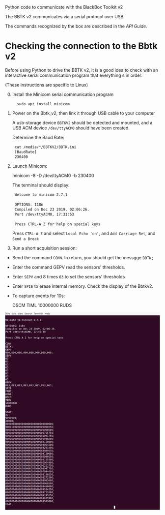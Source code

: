 Python code to communicate with the BlackBox Toolkit v2


The BBTK v2 communicates via a serial protocol over USB.

The commands recognized by the box are described in the _API Guide_. 



# Checking the connection to the Bbtk v2

Before using Python to drive the BBTK v2, it is a good idea to check with an interactive serial communication program that everything s in order.

(These instructions are specific to Linux)


0. Install the Minicom serial communication program

         sudo apt install minicom

1. Power on the Bbtk_v2, then link it through USB cable to your computer

   A usb-storage device `BBTKV2` should be detected and mounted, and a USB ACM device `/dev/ttyACM0`  should have been created.

    Determine the Baud Rate:

        cat /media/*/BBTKV2/BBTK.ini 
        [BaudRate]
        230400

2. Launch Minicom:

	minicom -8 -D /dev/ttyACM0 -b 230400

   The terminal should display:
  
        Welcome to minicom 2.7.1                                                                             
                                                                                                     
        OPTIONS: I18n                                                                                        
        Compiled on Dec 23 2019, 02:06:26.                                                                   
        Port /dev/ttyACM0, 17:31:53                                                                          
                                                                                                     
        Press CTRL-A Z for help on special keys                                                              
 

   Press `CTRL-A Z` and select `Local Echo 'on'`, and `Add Carriage Ret`, and `Send a Break`

3. Run a short acquisition session:


  * Send the command ``CONN``. In return, you should get the messgge ``BBTK;``

  *  Enter the command GEPV read the sensors' thresholds.

  *  Enter ``SEPV`` and 8 times ``63`` to set the sensors' thresholds

  *  Enter ``SPIE`` to erase internal memory. Check the display of the Bbtkv2.

  * To capture events for 10s:
  
      DSCM
      TIML
      10000000
      RUDS


![](bbtkv2_minicom.png)


